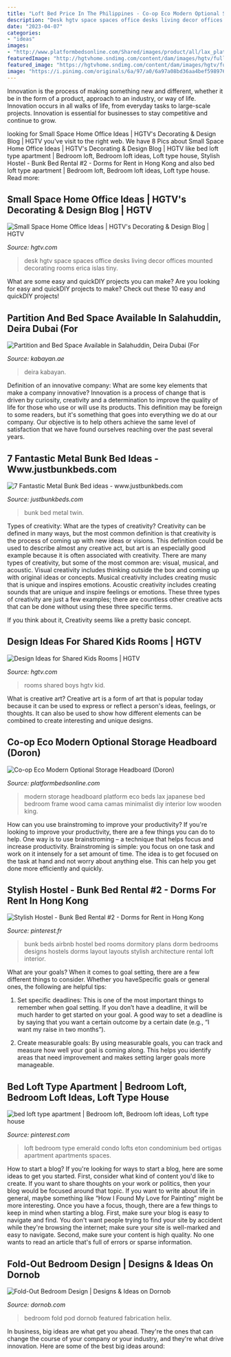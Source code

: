 ```yaml
---
title: "Loft Bed Price In The Philippines - Co-op Eco Modern Optional Storage Headboard (doron)"
description: "Desk hgtv space spaces office desks living decor offices mounted decorating rooms erica islas tiny"
date: "2023-04-07"
categories:
- "ideas"
images:
- "http://www.platformbedsonline.com/Shared/images/product/all/lax_platformbed01.jpg"
featuredImage: "http://hgtvhome.sndimg.com/content/dam/images/hgtv/fullset/2014/12/15/1/Erica-Islas_Casual-Chic-Family-Room_Desk.jpg.rend.hgtvcom.616.924.suffix/1418673908426.jpeg"
featured_image: "https://hgtvhome.sndimg.com/content/dam/images/hgtv/fullset/2015/7/14/0/Laura-Umansky_Kid-Tastic_Americana-Boys_Room_4.jpg.rend.hgtvcom.966.644.suffix/1436883323598.jpeg"
image: "https://i.pinimg.com/originals/6a/97/a0/6a97a08bd36aa4bef598976867f2c04f.jpg"
---
```



Innovation is the process of making something new and different, whether it be in the form of a product, approach to an industry, or way of life. Innovation occurs in all walks of life, from everyday tasks to large-scale projects. Innovation is essential for businesses to stay competitive and continue to grow.

	

		
looking for Small Space Home Office Ideas | HGTV&#039;s Decorating &amp; Design Blog | HGTV you've visit to the right web. We have 8 Pics about Small Space Home Office Ideas | HGTV&#039;s Decorating &amp; Design Blog | HGTV like bed loft type apartment | Bedroom loft, Bedroom loft ideas, Loft type house, Stylish Hostel - Bunk Bed Rental #2 - Dorms for Rent in Hong Kong and also bed loft type apartment | Bedroom loft, Bedroom loft ideas, Loft type house. Read more:
		
    
## Small Space Home Office Ideas | HGTV&#039;s Decorating &amp; Design Blog | HGTV

<img loading=lazy src="http://hgtvhome.sndimg.com/content/dam/images/hgtv/fullset/2014/12/15/1/Erica-Islas_Casual-Chic-Family-Room_Desk.jpg.rend.hgtvcom.616.924.suffix/1418673908426.jpeg" onerror="this.onerror=null;this.src='https://tse4.mm.bing.net/th?id=OIP.lPObpujFkuX59Nu5t8Lo4AHaLH&amp;pid=15.1';" alt="Small Space Home Office Ideas | HGTV&#039;s Decorating &amp; Design Blog | HGTV">

_Source: hgtv.com_

>desk hgtv space spaces office desks living decor offices mounted decorating rooms erica islas tiny. 

	

What are some easy and quickDIY projects you can make?
Are you looking for easy and quickDIY projects to make? Check out these 10 easy and quickDIY projects!

    
## Partition And Bed Space Available In Salahuddin, Deira Dubai (For

<img loading=lazy src="https://www.kabayan.ae/wp-content/uploads/2017/05/18836432_10211410295205268_1961313157_o.jpg" onerror="this.onerror=null;this.src='https://tse3.mm.bing.net/th?id=OIP.4NoBIKFdXlCfZ8dWn5aeagHaJ3&amp;pid=15.1';" alt="Partition and Bed Space Available in Salahuddin, Deira Dubai (For">

_Source: kabayan.ae_

>deira kabayan. 

	

Definition of an innovative company: What are some key elements that make a company innovative?
Innovation is a process of change that is driven by curiosity, creativity and a determination to improve the quality of life for those who use or will use its products. This definition may be foreign to some readers, but it's something that goes into everything we do at our company. Our objective is to help others achieve the same level of satisfaction that we have found ourselves reaching over the past several years.

    
## 7 Fantastic Metal Bunk Bed Ideas - Www.justbunkbeds.com

<img loading=lazy src="https://cdn10.bigcommerce.com/s-rtqvb44/product_images/uploaded_images/idbk029-twin-full-bunk-bed.jpg" onerror="this.onerror=null;this.src='https://tse4.mm.bing.net/th?id=OIP.Sz5_YBGQiMAUTCtq2enikAESDj&amp;pid=15.1';" alt="7 Fantastic Metal Bunk Bed ideas - www.justbunkbeds.com">

_Source: justbunkbeds.com_

>bunk bed metal twin. 

	

Types of creativity: What are the types of creativity?
Creativity can be defined in many ways, but the most common definition is that creativity is the process of coming up with new ideas or visions. This definition could be used to describe almost any creative act, but art is an especially good example because it is often associated with creativity.
There are many types of creativity, but some of the most common are: visual, musical, and acoustic. Visual creativity includes thinking outside the box and coming up with original ideas or concepts. Musical creativity includes creating music that is unique and inspires emotions. Acoustic creativity includes creating sounds that are unique and inspire feelings or emotions. These three types of creativity are just a few examples; there are countless other creative acts that can be done without using these three specific terms.

If you think about it, Creativity seems like a pretty basic concept.

    
## Design Ideas For Shared Kids Rooms | HGTV

<img loading=lazy src="https://hgtvhome.sndimg.com/content/dam/images/hgtv/fullset/2015/7/14/0/Laura-Umansky_Kid-Tastic_Americana-Boys_Room_4.jpg.rend.hgtvcom.966.644.suffix/1436883323598.jpeg" onerror="this.onerror=null;this.src='https://tse1.mm.bing.net/th?id=OIP.ba7Yn_65ROAxTNozuPmW4gHaE8&amp;pid=15.1';" alt="Design Ideas for Shared Kids Rooms | HGTV">

_Source: hgtv.com_

>rooms shared boys hgtv kid. 

	

What is creative art?
Creative art is a form of art that is popular today because it can be used to express or reflect a person's ideas, feelings, or thoughts. It can also be used to show how different elements can be combined to create interesting and unique designs.

    
## Co-op Eco Modern Optional Storage Headboard (Doron)

<img loading=lazy src="http://www.platformbedsonline.com/Shared/images/product/all/lax_platformbed01.jpg" onerror="this.onerror=null;this.src='https://tse4.mm.bing.net/th?id=OIP.CRqL8X6M3g9tUXydtzv4rwHaFa&amp;pid=15.1';" alt="Co-op Eco Modern Optional Storage Headboard (Doron)">

_Source: platformbedsonline.com_

>modern storage headboard platform eco beds lax japanese bed bedroom frame wood cama camas minimalist diy interior low wooden king. 

	

How can you use brainstroming to improve your productivity?
If you're looking to improve your productivity, there are a few things you can do to help. One way is to use brainstroming – a technique that helps focus and increase productivity. Brainstroming is simple: you focus on one task and work on it intensely for a set amount of time. The idea is to get focused on the task at hand and not worry about anything else. This can help you get done more efficiently and quickly.

    
## Stylish Hostel - Bunk Bed Rental #2 - Dorms For Rent In Hong Kong

<img loading=lazy src="https://i.pinimg.com/originals/85/d3/f5/85d3f57587ce6b7f502e7b1a2e556ec1.jpg" onerror="this.onerror=null;this.src='https://tse1.mm.bing.net/th?id=OIP.GBIM6pvDlYS7xmyQ1kJI4wHaE8&amp;pid=15.1';" alt="Stylish Hostel - Bunk Bed Rental #2 - Dorms for Rent in Hong Kong">

_Source: pinterest.fr_

>bunk beds airbnb hostel bed rooms dormitory plans dorm bedrooms designs hostels dorms layout layouts stylish architecture rental loft interior. 

	

What are your goals?
When it comes to goal setting, there are a few different things to consider. Whether you haveSpecific goals or general ones, the following are helpful tips:
1. Set specific deadlines: This is one of the most important things to remember when goal setting. If you don’t have a deadline, it will be much harder to get started on your goal. A good way to set a deadline is by saying that you want a certain outcome by a certain date (e.g., “I want my raise in two months”).

2. Create measurable goals: By using measurable goals, you can track and measure how well your goal is coming along. This helps you identify areas that need improvement and makes setting larger goals more manageable.

    
## Bed Loft Type Apartment | Bedroom Loft, Bedroom Loft Ideas, Loft Type House

<img loading=lazy src="https://i.pinimg.com/originals/6a/97/a0/6a97a08bd36aa4bef598976867f2c04f.jpg" onerror="this.onerror=null;this.src='https://tse3.mm.bing.net/th?id=OIP.tOWYurP_Bs3nY8Skaf7_7QHaE_&amp;pid=15.1';" alt="bed loft type apartment | Bedroom loft, Bedroom loft ideas, Loft type house">

_Source: pinterest.com_

>loft bedroom type emerald condo lofts eton condominium bed ortigas apartment apartments spaces. 

	

How to start a blog?
If you're looking for ways to start a blog, here are some ideas to get you started. First, consider what kind of content you'd like to create. If you want to share thoughts on your work or politics, then your blog would be focused around that topic. If you want to write about life in general, maybe something like “How I Found My Love for Painting” might be more interesting. Once you have a focus, though, there are a few things to keep in mind when starting a blog. First, make sure your blog is easy to navigate and find. You don't want people trying to find your site by accident while they're browsing the internet; make sure your site is well-marked and easy to navigate. Second, make sure your content is high quality. No one wants to read an article that's full of errors or sparse information.

    
## Fold-Out Bedroom Design | Designs &amp; Ideas On Dornob

<img loading=lazy src="https://dornob.com/wp-content/uploads/2009/06/The_Room_by_ODA_blue_and_yellow_700x.jpg" onerror="this.onerror=null;this.src='https://tse3.mm.bing.net/th?id=OIP.nFLPlwNi1Jz5gK5ccWmL9AHaFF&amp;pid=15.1';" alt="Fold-Out Bedroom Design | Designs &amp; Ideas on Dornob">

_Source: dornob.com_

>bedroom fold pod dornob featured fabrication helix. 

	

In business, big ideas are what get you ahead. They're the ones that can change the course of your company or your industry, and they're what drive innovation. Here are some of the best big ideas around:

